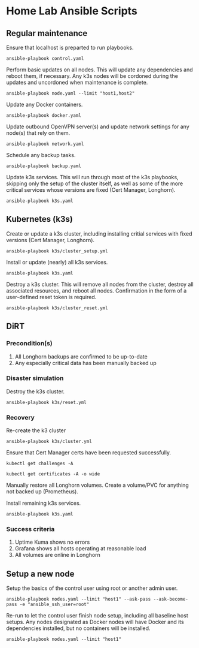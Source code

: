 # Home Lab Ansible Scripts

## Regular maintenance

Ensure that localhost is preparted to run playbooks.

~~~
ansible-playbook control.yaml
~~~

Perform basic updates on all nodes.  This will update any dependencies and reboot them, if necessary.  Any k3s nodes will be cordoned during the updates and uncordoned when maintenance is complete.

~~~
ansible-playbook node.yaml --limit "host1,host2"
~~~

Update any Docker containers.

~~~
ansible-playbook docker.yaml
~~~

Update outbound OpenVPN server(s) and update network settings for any node(s) that rely on them.

~~~
ansible-playbook network.yaml
~~~

Schedule any backup tasks.

~~~
ansible-playbook backup.yaml
~~~

Update k3s services.  This will run through most of the k3s playbooks, skipping only the setup of the cluster itself, as well as some of the more critical services whose versions are fixed (Cert Manager, Longhorn).

~~~
ansible-playbook k3s.yaml
~~~

## Kubernetes (k3s)

Create or update a k3s cluster, including installing critial services with fixed versions (Cert Manager, Longhorn).

~~~
ansible-playbook k3s/cluster_setup.yml
~~~

Install or update (nearly) all k3s services.  

~~~
ansible-playbook k3s.yaml
~~~

Destroy a k3s cluster.  This will remove all nodes from the cluster, destroy all associated resources, and reboot all nodes.  Confirmation in the form of a user-defined reset token is required.

~~~
ansible-playbook k3s/cluster_reset.yml
~~~

## DiRT

### Precondition(s)

1. All Longhorn backups are confirmed to be up-to-date
1. Any especially critical data has been manually backed up

### Disaster simulation

Destroy the k3s cluster.

~~~
ansible-playbook k3s/reset.yml
~~~

### Recovery

Re-create the k3 cluster

~~~
ansible-playbook k3s/cluster.yml
~~~

Ensure that Cert Manager certs have been requested successfully.

~~~
kubectl get challenges -A
~~~

~~~
kubectl get certificates -A -o wide
~~~

Manually restore all Longhorn volumes.  Create a volume/PVC for anything not backed up (Prometheus).

Install remaining k3s services.

~~~
ansible-playbook k3s.yaml
~~~

### Success criteria

1. Uptime Kuma shows no errors
1. Grafana shows all hosts operating at reasonable load
1. All volumes are online in Longhorn

## Setup a new node

Setup the basics of the control user using root or another admin user.  

~~~
ansible-playbook nodes.yaml --limit "host1" --ask-pass --ask-become-pass -e "ansible_ssh_user=root"
~~~

Re-run to let the control user finish node setup, including all baseline host setups.  Any nodes designated as Docker nodes will have Docker and its dependencies installed, but no containers will be installed.

~~~
ansible-playbook nodes.yaml --limit "host1"
~~~
